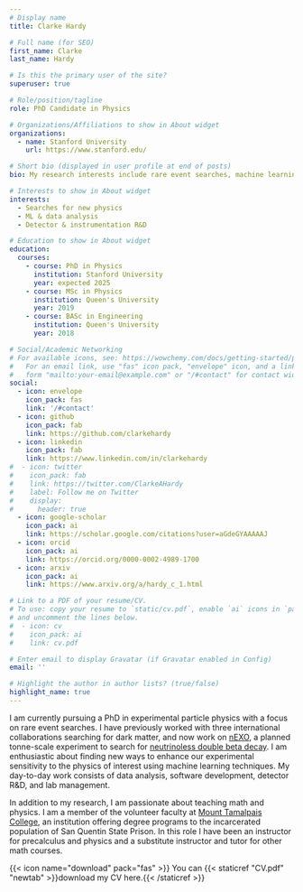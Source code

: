 ```yaml
---
# Display name
title: Clarke Hardy

# Full name (for SEO)
first_name: Clarke
last_name: Hardy

# Is this the primary user of the site?
superuser: true

# Role/position/tagline
role: PhD Candidate in Physics

# Organizations/Affiliations to show in About widget
organizations:
  - name: Stanford University
    url: https://www.stanford.edu/

# Short bio (displayed in user profile at end of posts)
bio: My research interests include rare event searches, machine learning, and detector and instrumentation R&D.

# Interests to show in About widget
interests:
  - Searches for new physics
  - ML & data analysis
  - Detector & instrumentation R&D

# Education to show in About widget
education:
  courses:
    - course: PhD in Physics
      institution: Stanford University
      year: expected 2025
    - course: MSc in Physics
      institution: Queen's University
      year: 2019
    - course: BASc in Engineering
      institution: Queen's University
      year: 2018

# Social/Academic Networking
# For available icons, see: https://wowchemy.com/docs/getting-started/page-builder/#icons
#   For an email link, use "fas" icon pack, "envelope" icon, and a link in the
#   form "mailto:your-email@example.com" or "/#contact" for contact widget.
social:
  - icon: envelope
    icon_pack: fas
    link: '/#contact'
  - icon: github
    icon_pack: fab
    link: https://github.com/clarkehardy
  - icon: linkedin
    icon_pack: fab
    link: https://www.linkedin.com/in/clarkehardy
#  - icon: twitter
#    icon_pack: fab
#    link: https://twitter.com/ClarkeAHardy
#    label: Follow me on Twitter
#    display:
#      header: true
  - icon: google-scholar
    icon_pack: ai
    link: https://scholar.google.com/citations?user=aGdeGYAAAAAJ
  - icon: orcid
    icon_pack: ai
    link: https://orcid.org/0000-0002-4989-1700
  - icon: arxiv
    icon_pack: ai
    link: https://www.arxiv.org/a/hardy_c_1.html

# Link to a PDF of your resume/CV.
# To use: copy your resume to `static/cv.pdf`, enable `ai` icons in `params.yaml`,
# and uncomment the lines below.
#  - icon: cv
#    icon_pack: ai
#    link: cv.pdf

# Enter email to display Gravatar (if Gravatar enabled in Config)
email: ''

# Highlight the author in author lists? (true/false)
highlight_name: true
---
```

I am currently pursuing a PhD in experimental particle physics with a focus on rare event searches. I have previously worked with three international collaborations searching for dark matter, and now work on [nEXO](https://nexo.llnl.gov), a planned tonne-scale experiment to search for [neutrinoless double beta decay](https://en.wikipedia.org/wiki/Neutrinoless_double_beta_decay). I am enthusiastic about finding new ways to enhance our experimental sensitivity to the physics of interest using machine learning techniques. My day-to-day work consists of data analysis, software development, detector R&D, and lab management.

In addition to my research, I am passionate about teaching math and physics. I am a member of the volunteer faculty at [Mount Tamalpais College](https://www.mttamcollege.edu), an institution offering degree programs to the incarcerated population of San Quentin State Prison. In this role I have been an instructor for precalculus and physics and a substitute instructor and tutor for other math courses.

{{< icon name="download" pack="fas" >}} You can {{< staticref "CV.pdf" "newtab" >}}download my CV here.{{< /staticref >}}

